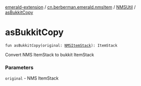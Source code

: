 [emerald-extension](../../index.md) / [cn.berberman.emerald.nmsItem](../index.md) / [NMSUtil](index.md) / [asBukkitCopy](.)

# asBukkitCopy

`fun asBukkitCopy(original: `[`NMSItemStack`](../../cn.berberman.emerald.nms-item.data/-n-m-s-item-stack/index.md)`): ItemStack`

Convert NMS ItemStack to bukkit ItemStack

### Parameters

`original` - NMS ItemStack
